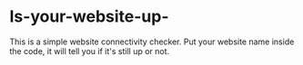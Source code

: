 # Is-your-website-up-
This is a simple website connectivity checker. Put your website name inside the code, it will tell you if it's still up or not.
